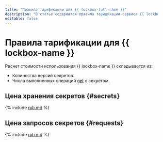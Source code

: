 ```yaml
---
title: "Правила тарификации для {{ lockbox-full-name }}"
description: "В статье содержатся правила тарификации сервиса {{ lockbox-name }}."
editable: false
---
```


# Правила тарификации для {{ lockbox-name }}


Расчет стоимости использования {{ lockbox-name }} складывается из:

* Количества версий секретов.
* Числа выполненных операций [get](api-ref/Payload/get) с секретом.


## Цена хранения секретов {#secrets}



{% include [rub.md](../_pricing/lockbox/rub-secrets.md) %}





## Цена запросов секретов {#requests}


{% include [rub.md](../_pricing/lockbox/rub-requests.md) %}




